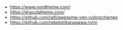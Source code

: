 - <https://www.nordtheme.com/>
- <https://draculatheme.com/>
- <https://github.com/rafi/awesome-vim-colorschemes>
- <https://github.com/rebelot/kanagawa.nvim>
